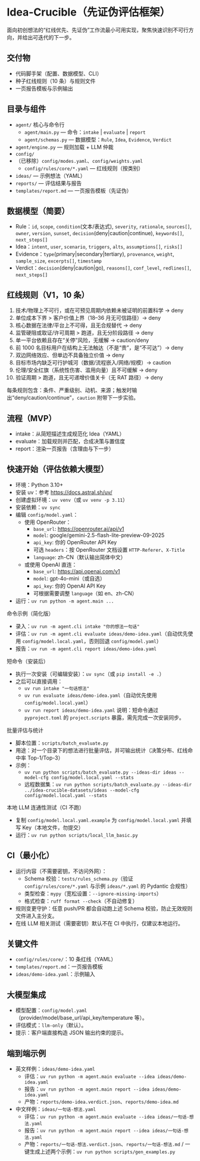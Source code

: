 # Idea-Crucible（先证伪评估框架）

面向初创想法的“红线优先、先证伪”工作流最小可用实现，聚焦快速识别不可行方向，并给出可迭代的下一步。

## 交付物
- 代码脚手架（配置、数据模型、CLI）
- 种子红线规则（10 条）与规则文件
- 一页报告模板与示例输出

## 目录与组件
- `agent/` 核心与命令行
  - `agent/main.py` — 命令：`intake` | `evaluate` | `report`
  - `agent/schemas.py` — 数据模型：`Rule`, `Idea`, `Evidence`, `Verdict`
- `agent/engine.py` — 规则加载 + LLM 仲裁
- `config/`
- （已移除）`config/modes.yaml`、`config/weights.yaml`
  - `config/rules/core/*.yaml` — 红线规则（按类别）
- `ideas/` — 示例想法（YAML）
- `reports/` — 评估结果与报告
- `templates/report.md` — 一页报告模板（先证伪）

## 数据模型（简要）
- Rule：`id`, `scope`, `condition`(文本/表达式), `severity`, `rationale`, `sources[]`, `owner`, `version`, `sunset`, `decision`(deny|caution|continue), `keywords[]`, `next_steps[]`
- Idea：`intent`, `user`, `scenario`, `triggers`, `alts`, `assumptions[]`, `risks[]`
- Evidence：`type`(primary|secondary|tertiary), `provenance`, `weight`, `sample_size`, `excerpts[]`, `timestamp`
- Verdict：`decision`(deny|caution|go), `reasons[]`, `conf_level`, `redlines[]`, `next_steps[]`

## 红线规则（V1，10 条）
1) 技术/物理上不可行，或在可预见周期内依赖未被证明的前置科学 → deny
2) 单位成本下界 > 客户价值上界（18–36 月无可信路径）→ deny
3) 核心数据在法律/平台上不可得，且无合规替代 → deny
4) 监管硬阻或取证/许可周期 > 跑道，且无分阶段路径 → deny
5) 单一平台依赖且存在“关停”风险，无缓解 → caution/deny
6) 前 1000 名目标用户在结构上无法触达（不是“贵”，是“不可达”）→ deny
7) 双边网络效应、但单边不具备独立价值 → deny
8) 目标市场内缺乏可行护城河（数据/流程嵌入/网络/规模）→ caution
9) 伦理/安全红旗（系统性伤害、滥用向量）且不可缓解 → deny
10) 验证周期 > 跑道，且无可递增价值关卡（无 RAT 路径）→ deny

每条规则包含：条件、严重级别、动机、来源；触发时输出“deny/caution/continue”，`caution` 附带下一步实验。

## 流程（MVP）
- intake：从简短描述生成规范化 Idea（YAML）
- evaluate：加载规则并匹配，合成决策与置信度
- report：渲染一页报告（含理由与下一步）

## 快速开始（评估依赖大模型）
- 环境：Python 3.10+
- 安装 uv：参考 https://docs.astral.sh/uv/
- 创建虚拟环境：`uv venv`（或 `uv venv -p 3.11`）
- 安装依赖：`uv sync`
- 编辑 `config/model.yaml`：
  - 使用 OpenRouter：
    - `base_url`: https://openrouter.ai/api/v1
    - `model`: google/gemini-2.5-flash-lite-preview-09-2025
    - `api_key`: 你的 OpenRouter API Key
    - 可选 `headers`：按 OpenRouter 文档设置 `HTTP-Referer`、`X-Title`
    - `language`: zh-CN（默认输出简体中文）
  - 或使用 OpenAI 直连：
    - `base_url`: https://api.openai.com/v1
    - `model`: gpt-4o-mini（或自选）
    - `api_key`: 你的 OpenAI API Key
    - 可根据需要调整 `language`（如 en、zh-CN）
- 运行：`uv run python -m agent.main ...`

命令示例（简化版）
- 录入：`uv run -m agent.cli intake "你的想法一句话"`
- 评估：`uv run -m agent.cli evaluate ideas/demo-idea.yaml`（自动优先使用 `config/model.local.yaml`，否则回退 `config/model.yaml`）
- 报告：`uv run -m agent.cli report ideas/demo-idea.yaml`

短命令（安装后）
- 执行一次安装（可编辑安装）：`uv sync`（或 `pip install -e .`）
- 之后可以直接调用：
  - `uv run intake "一句话想法"`
  - `uv run evaluate ideas/demo-idea.yaml`（自动优先使用 `config/model.local.yaml`）
  - `uv run report ideas/demo-idea.yaml`
  说明：短命令通过 `pyproject.toml` 的 `project.scripts` 暴露，需先完成一次安装同步。

批量评估与统计
- 脚本位置：`scripts/batch_evaluate.py`
- 用途：对一个目录下的想法进行批量评估，并可输出统计（决策分布、红线命中率 Top-1/Top-3）
- 示例：
  - `uv run python scripts/batch_evaluate.py --ideas-dir ideas --model-cfg config/model.local.yaml --stats`
  - 远程数据集：`uv run python scripts/batch_evaluate.py --ideas-dir ../idea-crucible-datasets/ideas --model-cfg config/model.local.yaml --stats`

本地 LLM 连通性测试（CI 不跑）
- 复制 `config/model.local.yaml.example` 为 `config/model.local.yaml` 并填写 Key（本地文件，勿提交）
- 运行：`uv run python scripts/local_llm_basic.py`

## CI（最小化）
- 运行内容（不需要密钥，不访问外网）：
  - Schema 校验：`tests/rules_schema.py`（验证 `config/rules/core/*.yaml` 与示例 `ideas/*.yaml` 的 Pydantic 合规性）
  - 类型检查：`mypy`（宽松设置：`--ignore-missing-imports`）
  - 格式检查：`ruff format --check`（不自动修复）
- 规则变更守护：任意 push/PR 都会自动跑上述 Schema 校验，防止无效规则文件进入主分支。
- 在线 LLM 相关测试（需要密钥）默认不在 CI 中执行，仅建议本地运行。

## 关键文件
- `config/rules/core/`：10 条红线（YAML）
- `templates/report.md`：一页报告模板
- `ideas/demo-idea.yaml`：示例输入

## 大模型集成
- 模型配置：`config/model.yaml`（provider/model/base_url/api_key/temperature 等）。
- 评估模式：`llm-only`（默认）。
- 提示：客户端直接构造 JSON 输出约束的提示。
## 端到端示例
- 英文样例：`ideas/demo-idea.yaml`
  - 评估：`uv run python -m agent.main evaluate --idea ideas/demo-idea.yaml`
  - 报告：`uv run python -m agent.main report --idea ideas/demo-idea.yaml`
  - 产物：`reports/demo-idea.verdict.json`、`reports/demo-idea.md`
- 中文样例：`ideas/一句话-想法.yaml`
  - 评估：`uv run python -m agent.main evaluate --idea ideas/一句话-想法.yaml`
  - 报告：`uv run python -m agent.main report --idea ideas/一句话-想法.yaml`
  - 产物：`reports/一句话-想法.verdict.json`、`reports/一句话-想法.md`
/
一键生成上述两个示例：`uv run python scripts/gen_examples.py`
